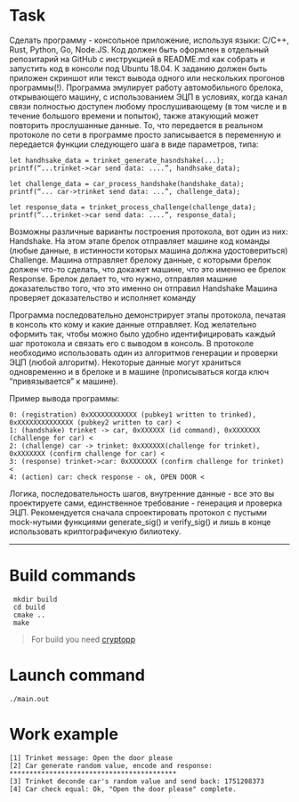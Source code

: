# Task

Сделать программу - консольное приложение, используя языки: С/C++, Rust, Python, Go, Node.JS. Код должен быть оформлен в  отдельный репозитарий на GitHub c инструкцией в README.md как собрать и запустить код в консоли под Ubuntu 18.04. К заданию должен быть приложен скриншот или текст вывода одного или нескольких прогонов программы(!).
Программа эмулирует работу автомобильного брелока, открывающего машину, с использованием ЭЦП в условиях, когда канал связи полностью доступен любому прослушивающему (в том числе и в течение большого времени и попыток), также атакующий может повторить прослушанные данные. 
То, что передается в реальном протоколе по сети в программе просто записывается в переменную и передается функции следующего шага в виде параметров, типа:

```
let handhsake_data = trinket_generate_hasndshake(...);
printf(“...trinket->car send data: ....”, handhsake_data);

let challenge_data = car_process_handshake(handshake_data);
printf(“... car->trinket send data: ...”, challenge_data);

let response_data = trinket_process_challenge(challenge_data);
printf(“...trinket->car send data: ....”, response_data);
```


Возможны различные варианты построения протокола, вот один из них:
Handshake. На этом этапе брелок отправляет машине код команды (любые данные, в истинности которых машина должна удостовериться) 
Challenge. Машина отправляет брелоку данные, с которыми брелок должен что-то сделать, что докажет машине, что это именно ее брелок
Response. Брелок делает то, что нужно, отправляя машние доказательство того, что это именно он отправил Handshake
Машина проверяет доказательство и исполняет команду

Программа последовательно демонстрирует этапы протокола, печатая в консоль кто кому и какие данные отправляет. Код желательно оформить так, чтобы можно было удобно идентифицировать каждый шаг протокола и связать его с выводом в консоль. В протоколе необходимо использовать один из алгоритмов генерации и проверки ЭЦП (любой алгоритм). Некоторые данные могут храниться одновременно и в брелоке и в машине (прописываться когда ключ “привязывается” к машине). 


Пример вывода программы:

```
0: (registration) 0xXXXXXXXXXXXX (pubkey1 written to trinked), 0xXXXXXXXXXXXXXX (pubkey2 written to car) <
1: (handshake) trinket -> car, 0xXXXXXX (id command), 0xXXXXXXX (challenge for car) <
2: (challenge) car -> trinket: 0xXXXXXX(challenge for trinket), 0xXXXXXXX (confirm challenge for car) <
3: (response) trinket->car: 0xXXXXXXX (confirm challenge for trinket) <
4: (action) car: check response - ok, OPEN DOOR <
```

Логика, последовательность шагов, внутренние данные - все это вы проектируете сами, единственное требование - генерация и проверка ЭЦП. Рекомендуется сначала спроектировать протокол с пустыми mock-нутыми функциями generate_sig() и verify_sig() и лишь в конце использовать криптографичекую билиотеку.

***

# Build commands
```
 mkdir build
 cd build
 cmake ..
 make
```
> For build you need [cryptopp](https://www.cryptopp.com/)

# Launch command
```
./main.out
```

# Work example
```
[1] Trinket message: Open the door please
[2] Car generate random value, encode and response: ******************************************
[3] Trinket deconde car's random value and send back: 1751208373
[4] Car check equal: Ok, "Open the door please" complete.
```

